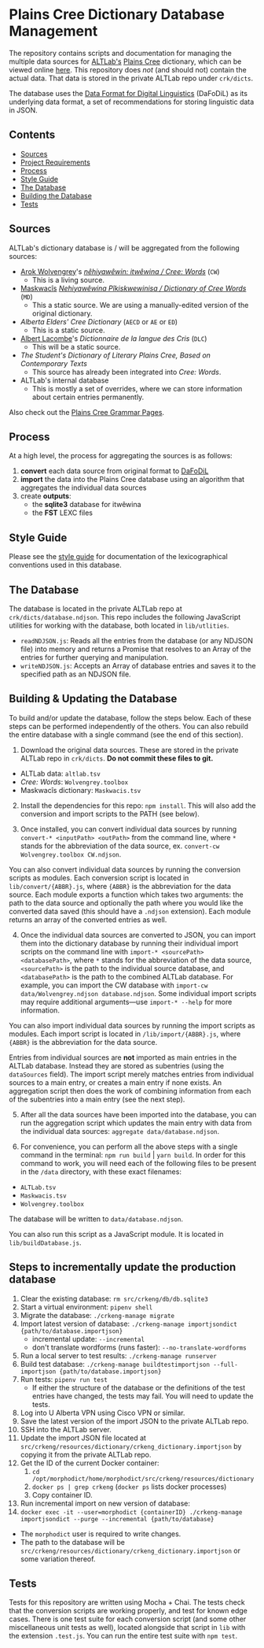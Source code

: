 # Plains Cree Dictionary Database Management

The repository contains scripts and documentation for managing the multiple data sources for [ALTLab's][ALTLab] [Plains Cree][Cree] dictionary, which can be viewed online [here][itwewina]. This repository does _not_ (and should not) contain the actual data. That data is stored in the private ALTLab repo under `crk/dicts`.

The database uses the [Data Format for Digital Linguistics][DaFoDiL] (DaFoDiL) as its underlying data format, a set of recommendations for storing linguistic data in JSON.

## Contents

<!-- TOC -->
- [Sources](#sources)
- [Project Requirements](#project-requirements)
- [Process](#process)
- [Style Guide](#style-guide)
- [The Database](#the-database)
- [Building the Database](#building-the-database)
- [Tests](#tests)
<!-- /TOC -->

## Sources

ALTLab's dictionary database is / will be aggregated from the following sources:

* [Arok Wolvengrey][Arok]'s [_nêhiyawêwin: itwêwina / Cree: Words_][CW] (`CW`)
  - This is a living source.
* [Maskwacîs][Maskwacis] [_Nehiyawêwina Pîkiskwewinisa / Dictionary of Cree Words_][MD] (`MD`)
  - This a static source. We are using a manually-edited version of the original dictionary.
* _Alberta Elders' Cree Dictionary_ (`AECD` or `AE` or `ED`)
  - This is a static source.
* [Albert Lacombe][Lacombe]'s _Dictionnaire de la langue des Cris_ (`DLC`)
  - This will be a static source.
* _The Student's Dictionary of Literary Plains Cree, Based on Contemporary Texts_
  - This source has already been integrated into _Cree: Words_.
* ALTLab's internal database
  - This is mostly a set of overrides, where we can store information about certain entries permanently.

Also check out the [Plains Cree Grammar Pages][grammar].

## Process

At a high level, the process for aggregating the sources is as follows:

1. **convert** each data source from original format to [DaFoDiL][DaFoDiL]
3. **import** the data into the Plains Cree database using an algorithm that aggregates the individual data sources
4. create **outputs**:
   - the **sqlite3** database for itwêwina
   - the **FST** LEXC files

## Style Guide

Please see the [style guide](./docs/style-guide.md) for documentation of the lexicographical conventions used in this database.

## The Database

The database is located in the private ALTLab repo at `crk/dicts/database.ndjson`. This repo includes the following JavaScript utilities for working with the database, both located in `lib/utlities`.

* `readNDJSON.js`: Reads all the entries from the database (or any NDJSON file) into memory and returns a Promise that resolves to an Array of the entries for further querying and manipulation.
* `writeNDJSON.js`: Accepts an Array of database entries and saves it to the specified path as an NDJSON file.

## Building & Updating the Database

To build and/or update the database, follow the steps below. Each of these steps can be performed independently of the others. You can also rebuild the entire database with a single command (see the end of this section).

1. Download the original data sources. These are stored in the private ALTLab repo in `crk/dicts`. **Do not commit these files to git.**

  * ALTLab data: `altlab.tsv`
  * _Cree: Words_: `Wolvengrey.toolbox`
  * Maskwacîs dictionary: `Maskwacis.tsv`

2. Install the dependencies for this repo: `npm install`. This will also add the conversion and import scripts to the PATH (see below).

3. Once installed, you can convert individual data sources by running `convert-* <inputPath> <outPath>` from the command line, where `*` stands for the abbreviation of the data source, ex. `convert-cw Wolvengrey.toolbox CW.ndjson`.

  You can also convert individual data sources by running the conversion scripts as modules. Each conversion script is located in `lib/convert/{ABBR}.js`, where `{ABBR}` is the abbreviation for the data source. Each module exports a function which takes two arguments: the path to the data source and optionally the path where you would like the converted data saved (this should have a `.ndjson` extension). Each module returns an array of the converted entries as well.

4. Once the individual data sources are converted to JSON, you can import them into the dictionary database by running their individual import scripts on the command line with `import-* <sourcePath> <databasePath>`, where `*` stands for the abbreviation of the data source, `<sourcePath>` is the path to the individual source database, and `<databasePath>` is the path to the combined ALTLab database. For example, you can import the CW database with `import-cw data/Wolvengrey.ndjson database.ndjson`. Some individual import scripts may require additional arguments—use `import-* --help` for more information.

  You can also import individual data sources by running the import scripts as modules. Each import script is located in `/lib/import/{ABBR}.js`, where `{ABBR}` is the abbreviation for the data source.

  Entries from individual sources are **not** imported as main entries in the ALTLab database. Instead they are stored as subentries (using the `dataSources` field). The import script merely matches entries from individual sources to a main entry, or creates a main entry if none exists. An aggregation script then does the work of combining information from each of the subentries into a main entry (see the next step).

5. After all the data sources have been imported into the database, you can run the aggregation script which updates the main entry with data from the individual data sources: `aggregate data/database.ndjson`.

6. For convenience, you can perform all the above steps with a single command in the terminal: `npm run build` | `yarn build`. In order for this command to work, you will need each of the following files to be present in the `/data` directory, with these exact filenames:

* `ALTLab.tsv`
* `Maskwacis.tsv`
* `Wolvengrey.toolbox`

The database will be written to `data/database.ndjson`.

You can also run this script as a JavaScript module. It is located in `lib/buildDatabase.js`.

## Steps to incrementally update the production database

1. Clear the existing database: `rm src/crkeng/db/db.sqlite3`
2. Start a virtual environment: `pipenv shell`
3. Migrate the database: `./crkeng-manage migrate`
4. Import latest version of database: `./crkeng-manage importjsondict {path/to/database.importjson}`
   - incremental update: `--incremental`
   - don't translate wordforms (runs faster): `--no-translate-wordforms`
5. Run a local server to test results: `./crkeng-manage runserver`
6. Build test database: `./crkeng-manage buildtestimportjson --full-importjson {path/to/database.importjson}`
7. Run tests: `pipenv run test`
   - If either the structure of the database or the definitions of the test entries have changed, the tests may fail. You will need to update the tests.
8. Log into U Alberta VPN using Cisco VPN or similar.
9. Save the latest version of the import JSON to the private ALTLab repo.
10. SSH into the ALTLab server.
11. Update the import JSON file located at `src/crkeng/resources/dictionary/crkeng_dictionary.importjson` by copying it from the private ALTLab repo.
12. Get the ID of the current Docker container:
    1. `cd /opt/morphodict/home/morphodict/src/crkeng/resources/dictionary`
    2. `docker ps | grep crkeng` (`docker ps` lists docker processes)
    3. Copy container ID.
13. Run incremental import on new version of database:
   1. `docker exec -it --user=morphodict {containerID} ./crkeng-manage importjsondict --purge --incremental {path/to/database}`
   * The `morphodict` user is required to write changes.
   * The path to the database will be `src/crkeng/resources/dictionary/crkeng_dictionary.importjson` or some variation thereof.

## Tests

Tests for this repository are written using Mocha + Chai. The tests check that the conversion scripts are working properly, and test for known edge cases. There is one test suite for each conversion script (and some other miscellaneous unit tests as well), located alongside that script in `lib` with the extension `.test.js`. You can run the entire test suite with `npm test`.

<!-- Links -->
[ALTLab]:     https://github.com/UAlbertaALTLab
[Arok]:       https://www.fnuniv.ca/academic/faculty/dr-arok-wolvengrey/
[Cree]:       https://en.wikipedia.org/wiki/Plains_Cree
[CW]:         https://uofrpress.ca/Books/C/Cree-Words
[DaFoDiL]:    https://format.digitallinguistics.io/
[grammar]:    https://plainscree.atlas-ling.ca/grammar/
[itwewina]:   https://itwewina.altlab.app/
[Lacombe]:    https://en.wikipedia.org/wiki/Albert_Lacombe
[Maskwacis]:  https://en.wikipedia.org/wiki/Maskwacis
[MD]:         https://www.altlab.dev/maskwacis/dictionary.html
